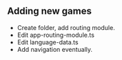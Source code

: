 ## Adding new games

* Create folder, add routing module.
* Edit app-routing-module.ts
* Edit language-data.ts
* Add navigation eventually. 